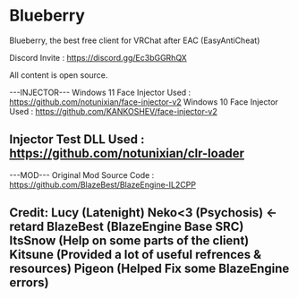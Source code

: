 # Blueberry
Blueberry, the best free client for VRChat after EAC (EasyAntiCheat)

Discord Invite : https://discord.gg/Ec3bGGRhQX

All content is open source.

---INJECTOR---
Windows 11 Face Injector Used : https://github.com/notunixian/face-injector-v2
Windows 10 Face Injector Used : https://github.com/KANKOSHEV/face-injector-v2

Injector Test DLL Used : https://github.com/notunixian/clr-loader
--------------

---MOD---
Original Mod Source Code : https://github.com/BlazeBest/BlazeEngine-IL2CPP

Credit:
Lucy (Latenight)
Neko<3 (Psychosis) <- retard
BlazeBest (BlazeEngine Base SRC)
ItsSnow (Help on some parts of the client)
Kitsune (Provided a lot of useful refrences & resources)
Pigeon (Helped Fix some BlazeEngine errors)
---------
